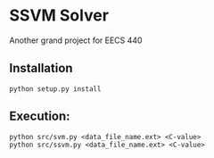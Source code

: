 # SSVM Solver

Another grand project for EECS 440

## Installation

    python setup.py install
    
## Execution:

    python src/svm.py <data_file_name.ext> <C-value>
    python src/ssvm.py <data_file_name.ext> <C-value>
    